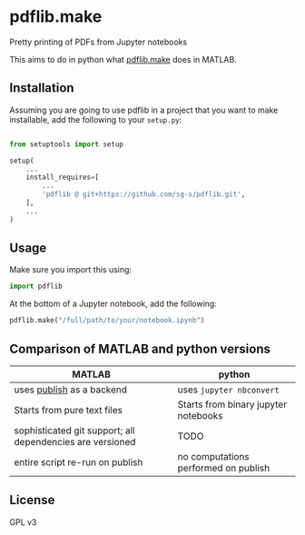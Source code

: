 # pdflib.make

Pretty printing of PDFs from Jupyter notebooks


This aims to do in python what [pdflib.make](https://github.com/sg-s/srinivas.gs_mtools/blob/master/src/%2Bpdflib/make.m) does in MATLAB. 

## Installation

Assuming you are going to use pdflib in a project that you want to make installable, add the following to your `setup.py`:


```python

from setuptools import setup

setup(
    ...
    install_requires=[
   		...
        'pdflib @ git+https://github.com/sg-s/pdflib.git',
    ],
	...
)
```



## Usage

Make sure you import this using:

```python
import pdflib
```

At the bottom of a Jupyter notebook, add the following:

```python
pdflib.make("/full/path/to/your/notebook.ipynb")

```


## Comparison of MATLAB and python versions

| MATLAB | python |
| ------- | ------ |
| uses [publish](https://www.mathworks.com/help/matlab/ref/publish.html) as a backend |  uses `jupyter nbconvert`|
| Starts from pure text files | Starts from binary jupyter notebooks |
| sophisticated git support; all dependencies are versioned | TODO |
| entire script re-run on publish | no computations performed on publish | 


## License

GPL v3
